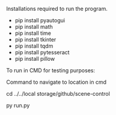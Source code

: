 Installations required to run the program.

- pip install pyautogui
- pip install math
- pip install time
- pip install tkinter
- pip install tqdm
- pip install pytesseract
- pip install pillow

To run in CMD for testing purposes:

Command to navigate to location in cmd

cd ../../local storage/github/scene-control

py run.py
